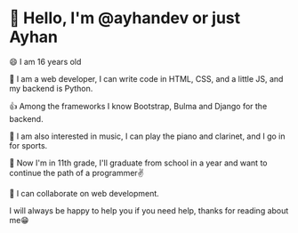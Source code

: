# 👋 Hello, I'm @ayhandev or just Ayhan

😄 I am 16 years old   

🙂 I am a web developer, I can write code in HTML, CSS, and a little JS, and my backend is Python.  

👍 Among the frameworks I know Bootstrap, Bulma and Django for the backend.  

👀 I am also interested in music, I can play the piano and clarinet, and I go in for sports.  

🌱 Now I'm in 11th grade, I'll graduate from school in a year and want to continue the path of a programmer✌️  

💞️ I can collaborate on web development.  

I will always be happy to help you if you need help, thanks for reading about me😁  
